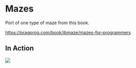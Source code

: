 # Mazes

Port of one type of maze from this book.

https://pragprog.com/book/jbmaze/mazes-for-programmers

## In Action

![](https://raw.githubusercontent.com/dfinke/PowerShellSlackathon/master/media/maze.gif)
